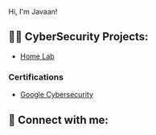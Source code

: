 Hi, I'm Javaan! 

<h2>👨‍💻 CyberSecurity Projects:</h2>

- [Home Lab](https:github.com/Javaan009/LABURL)
<h3>Certifications</h3>
 
- [Google Cybersecurity](https://coursera.org/share/733301305860d4eb730cb876edf2c0c8)
<h2> 🤳 Connect with me:</h2>



<!--
**joshmadakor1/joshmadakor1** is a ✨ _special_ ✨ repository because its `README.md` (this file) appears on your GitHub profile.

Here are some ideas to get you started:

- 🔭 I’m currently working on ...
- 🌱 I’m currently learning ...
- 👯 I’m looking to collaborate on ...
- 🤔 I’m looking for help with ...
- 💬 Ask me about ...
- 📫 How to reach me: ...
- 😄 Pronouns: ...
- ⚡ Fun fact: ...
-->
